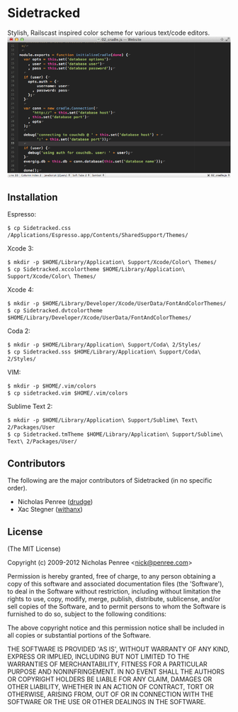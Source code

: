# Sidetracked
      
  Stylish, Railscast inspired color scheme for various text/code editors.
<img src="https://github.com/drudge/Sidetracked/raw/master/Preview.png" />

## Installation

Espresso:

    $ cp Sidetracked.css /Applications/Espresso.app/Contents/SharedSupport/Themes/

Xcode 3:

    $ mkdir -p $HOME/Library/Application\ Support/Xcode/Color\ Themes/
    $ cp Sidetracked.xccolortheme $HOME/Library/Application\ Support/Xcode/Color\ Themes/

Xcode 4:

    $ mkdir -p $HOME/Library/Developer/Xcode/UserData/FontAndColorThemes/
    $ cp Sidetracked.dvtcolortheme $HOME/Library/Developer/Xcode/UserData/FontAndColorThemes/
    
Coda 2:

    $ mkdir -p $HOME/Library/Application\ Support/Coda\ 2/Styles/
    $ cp Sidetracked.sss $HOME/Library/Application\ Support/Coda\ 2/Styles/

VIM:

    $ mkdir -p $HOME/.vim/colors
    $ cp sidetracked.vim $HOME/.vim/colors
    
Sublime Text 2:

    $ mkdir -p $HOME/Library/Application\ Support/Sublime\ Text\ 2/Packages/User
    $ cp Sidetracked.tmTheme $HOME/Library/Application\ Support/Sublime\ Text\ 2/Packages/User/

## Contributors

The following are the major contributors of Sidetracked (in no specific order).

  * Nicholas Penree ([drudge](http://github.com/drudge))
  * Xac Stegner ([withanx](http://twitter.com/withanx))

## License 

(The MIT License)

Copyright (c) 2009-2012 Nicholas Penree &lt;nick@penree.com&gt;

Permission is hereby granted, free of charge, to any person obtaining
a copy of this software and associated documentation files (the
'Software'), to deal in the Software without restriction, including
without limitation the rights to use, copy, modify, merge, publish,
distribute, sublicense, and/or sell copies of the Software, and to
permit persons to whom the Software is furnished to do so, subject to
the following conditions:

The above copyright notice and this permission notice shall be
included in all copies or substantial portions of the Software.

THE SOFTWARE IS PROVIDED 'AS IS', WITHOUT WARRANTY OF ANY KIND,
EXPRESS OR IMPLIED, INCLUDING BUT NOT LIMITED TO THE WARRANTIES OF
MERCHANTABILITY, FITNESS FOR A PARTICULAR PURPOSE AND NONINFRINGEMENT.
IN NO EVENT SHALL THE AUTHORS OR COPYRIGHT HOLDERS BE LIABLE FOR ANY
CLAIM, DAMAGES OR OTHER LIABILITY, WHETHER IN AN ACTION OF CONTRACT,
TORT OR OTHERWISE, ARISING FROM, OUT OF OR IN CONNECTION WITH THE
SOFTWARE OR THE USE OR OTHER DEALINGS IN THE SOFTWARE.
